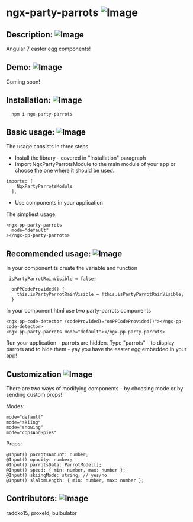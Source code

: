 # ngx-party-parrots ![Image](https://emojis.slackmojis.com/emojis/images/1471119457/987/parrot.gif?1471119457)


## Description: ![Image](https://emojis.slackmojis.com/emojis/images/1495224269/2316/twins_parrot.gif?1495224269)
Angular 7 easter egg components!

## Demo: ![Image](https://emojis.slackmojis.com/emojis/images/1504032127/2844/parrot_ok.png?1504032127)
Coming soon!

## Installation: ![Image](https://emojis.slackmojis.com/emojis/images/1495224265/2306/parrot_mustache.gif?1495224265)
```
  npm i ngx-party-parrots
```
## Basic usage: ![Image](https://emojis.slackmojis.com/emojis/images/1495224268/2312/ski_parrot.gif?1495224268)
The usage consists in three steps.

* Install the library - covered in "Installation" paragraph
* Import NgxPartyParrotsModule to the main module of your app or choose the one where it should be used.
```
imports: [
    NgxPartyParrotsModule
  ],
```
* Use components in your application

The simpliest usage:
```
<ngx-pp-party-parrots
  mode="default"
></ngx-pp-party-parrots>
```

## Recommended usage: ![Image](https://emojis.slackmojis.com/emojis/images/1495224259/2300/love_parrot.gif?1495224259)
In your component.ts create the variable and function

```
 isPartyParrotRainVisible = false;

  onPPCodeProvided() {
    this.isPartyParrotRainVisible = !this.isPartyParrotRainVisible;
  }
```

In your component.html use two party-parrots components

```
<ngx-pp-code-detector (codeProvided)="onPPCodeProvided()"></ngx-pp-code-detector>
<ngx-pp-party-parrots mode="default"></ngx-pp-party-parrots>
```

Run your application - parrots are hidden.
Type "parrots" - to display parrots and to hide them - yay you have the easter egg embedded in your app!

## Customization ![Image](https://emojis.slackmojis.com/emojis/images/1495224268/2311/ship_it_parrot.gif?1495224268)
There are two ways of modifying components - by choosing mode or by sending custom props!

Modes:
```
mode="default"
mode="skiing"
mode="snowing"
mode="copsAndSpies"
```
Props:
```
@Input() parrotsAmount: number;
@Input() opacity: number;
@Input() parrotsData: ParrotModel[];
@Input() speed: { min: number, max: number };
@Input() skiingMode: string; // yes/no
@Input() slalomLength: { min: number, max: number };
```

## Contributors: ![Image](https://emojis.slackmojis.com/emojis/images/1495224256/2290/confused_parrot.gif?1495224256)
raddko15,
proxeld,
bulbulator
